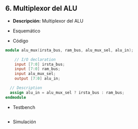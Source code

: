 ## 6. Multiplexor del ALU

- **Descripción:** Multiplexor del ALU

- Esquemático

- Código
```verilog
module alu_mux(irsta_bus, ram_bus, alu_mux_sel, alu_in);

	// I/O declaration
	input [7:0] irsta_bus;
	input [7:0] ram_bus;      
	input alu_mux_sel;        
	output [7:0] alu_in;

  // Description
  assign alu_in = alu_mux_sel ? irsta_bus : ram_bus;  
endmodule
```

 - Testbench
```verilog


```

- Simulación